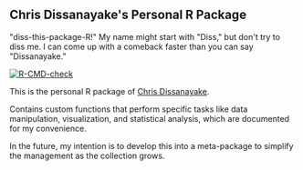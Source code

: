 Chris Dissanayake's Personal R Package
--------------------------
"diss-this-package-R!" 
My name might start with "Diss," but don't try to diss me. I can come up with a comeback faster than you can say "Dissanayake."

[![R-CMD-check](https://github.com/chrisdissanayake/dissthispkgr/actions/workflows/R-CMD-check.yaml/badge.svg)](https://github.com/chrisdissanayake/dissthispkgr/actions/workflows/R-CMD-check.yaml)

This is the personal R package of [Chris Dissanayake](https://chrisdissanayake.netlify.app/).

Contains custom functions that perform specific tasks like data manipulation, visualization, and statistical analysis, which are documented for my convenience.

In the future, my intention is to develop this into a meta-package to simplify the management as the collection grows. 
